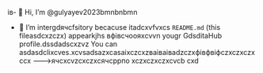 ів- 👋 Hi, I’m @gulyayev2023bmnbnbmn
- 👀 I’m intergdячсfsitory becacuse itadcxvfvxcs `README.md` (this fileasdcxzczx) appearkjhs вфівсчooяxcvvn yougr GdsditаHub profile.dssdadscxzvz
You can asdasdclixcves.xcvsadsazxcasаіxczcxzваіваіваdzczxфівфвіфczxczxczxccx
--->ячсxcvzcxczxсячсррпо
xczxczxczxcvcb
cxd
